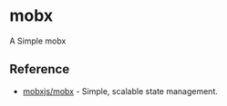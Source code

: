 mobx
====
A Simple mobx


## Reference
- [mobxjs/mobx](https://github.com/mobxjs/mobx) - Simple, scalable state management.